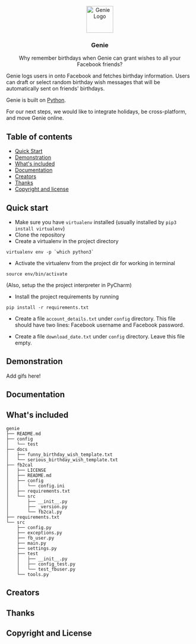 <p align="center">
  
<img src="https://imgur.com/ErP9Ujr.png[/img]" alt="Genie Logo" height="72">
  
</p>

<h3 align="center">Genie</h3>

<p align="center">
Why remember birthdays when Genie can grant wishes to all your Facebook friends?  <br>
  </p>
  
Genie logs users in onto Facebook and fetches birthday information. Users can
draft or select random birthday wish messages that will be automatically sent on
friends' birthdays.

Genie is built on [Python](https://www.tensorflow.org/api_docs/python).

For our next steps, we would like to integrate holidays, be cross-platform, and 
move Genie online.

## Table of contents

- [Quick Start](#quick-start)
- [Demonstration](#demonstration)
- [What's included](#whats-included)
- [Documentation](#documentation)
- [Creators](#creators)
- [Thanks](#thanks)
- [Copyright and license](#copyright-and-license)

## Quick start

* Make sure you have `virtualenv` installed (usually installed by `pip3 install virtualenv`)
* Clone the repository
* Create a virtualenv in the project directory
```
virtualenv env -p `which python3`
```
* Activate the virtualenv from the project dir for working in terminal
```
source env/bin/activate
```
(Also, setup the the project interpreter in PyCharm)

* Install the project requirements by running
```
pip install -r requirements.txt
```

* Create a file `account_details.txt` under `config` directory. 
This file should have two lines: Facebook username and Facebook password.

* Create a file `download_date.txt` under `config` directory. 
Leave this file empty.

## Demonstration
Add gifs here!

## Documentation

## What's included
```
genie
├── README.md
├── config
│   └── test
├── docs
│   ├── funny_birthday_wish_template.txt
│   └── serious_birthday_wish_template.txt
├── fb2cal
│   ├── LICENSE
│   ├── README.md
│   ├── config
│   │   └── config.ini
│   ├── requirements.txt
│   └── src
│       ├── __init__.py
│       ├── _version.py
│       └── fb2cal.py
├── requirements.txt
└── src
    ├── config.py
    ├── exceptions.py
    ├── fb_user.py
    ├── main.py
    ├── settings.py
    ├── test
    │   ├── __init__.py
    │   ├── config_test.py
    │   └── test_fbuser.py
    └── tools.py
```
## Creators
## Thanks
## Copyright and License
